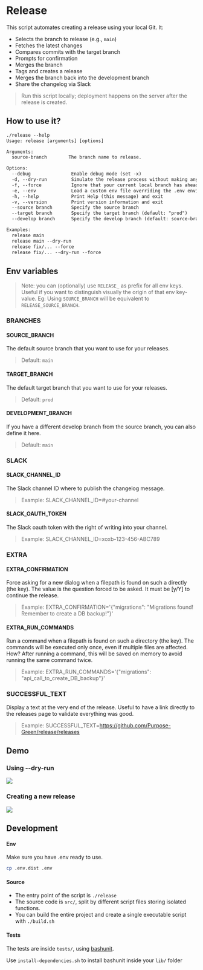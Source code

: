 # Release

This script automates creating a release using your local Git. It:

- Selects the branch to release (e.g., `main`)
- Fetches the latest changes
- Compares commits with the target branch
- Prompts for confirmation
- Merges the branch
- Tags and creates a release
- Merges the branch back into the development branch
- Share the changelog via Slack

> Run this script locally; deployment happens on the server after the release is created.

## How to use it?

```txt
./release --help
Usage: release [arguments] [options]

Arguments:
  source-branch        The branch name to release.

Options:
  --debug               Enable debug mode (set -x)
  -d, --dry-run         Simulate the release process without making any changes
  -f, --force           Ignore that your current local branch has ahead commits
  -e, --env             Load a custom env file overriding the .env environment variables
  -h, --help            Print Help (this message) and exit
  -v, --version         Print version information and exit
  --source branch       Specify the source branch
  --target branch       Specify the target branch (default: "prod")
  --develop branch      Specify the develop branch (default: source-branch)

Examples:
  release main
  release main --dry-run
  release fix/... --force
  release fix/... --dry-run --force
```

## Env variables

> Note: you can (optionally) use `RELEASE_` as prefix for all env keys.
> Useful if you want to distinguish visually the origin of that env key-value.
> Eg: Using `SOURCE_BRANCH` will be equivalent to `RELEASE_SOURCE_BRANCH`.

### BRANCHES

#### SOURCE_BRANCH

The default source branch that you want to use for your releases.

> Default: `main`

#### TARGET_BRANCH

The default target branch that you want to use for your releases.

> Default: `prod`

#### DEVELOPMENT_BRANCH

If you have a different develop branch from the source branch, you can also define it here.

> Default: `main`

### SLACK

#### SLACK_CHANNEL_ID

The Slack channel ID where to publish the changelog message.

> Example: SLACK_CHANNEL_ID=#your-channel

#### SLACK_OAUTH_TOKEN

The Slack oauth token with the right of writing into your channel.

> Example: SLACK_CHANNEL_ID=xoxb-123-456-ABC789

### EXTRA

#### EXTRA_CONFIRMATION

Force asking for a new dialog when a filepath is found on such a directly (the key).
The value is the question forced to be asked. It must be [y/Y] to continue the release.

> Example: EXTRA_CONFIRMATION='{"migrations": "Migrations found! Remember to create a DB backup!"}'

#### EXTRA_RUN_COMMANDS

Run a command when a filepath is found on such a directory (the key).
The commands will be executed only once, even if multiple files are affected.
How? After running a command, this will be saved on memory to avoid running the same command twice.

> Example: EXTRA_RUN_COMMANDS='{"migrations": "api_call_to_create_DB_backup"}'

### SUCCESSFUL_TEXT

Display a text at the very end of the release.
Useful to have a link directly to the releases page to validate everything was good.

> Example: SUCCESSFUL_TEXT=https://github.com/Purpose-Green/release/releases

## Demo

### Using --dry-run

![](demo/using-dry-run.gif)

### Creating a new release

![](demo/creating-release.gif)

## Development

#### Env

Make sure you have .env ready to use.

```bash
cp .env.dist .env
```

#### Source

- The entry point of the script is `./release`
- The source code is `src/`, split by different script files storing isolated functions.
- You can build the entire project and create a single executable script with `./build.sh`

#### Tests

The tests are inside `tests/`, using [bashunit](https://github.com/TypedDevs/bashunit/).

Use `install-dependencies.sh` to install bashunit inside your `lib/` folder
